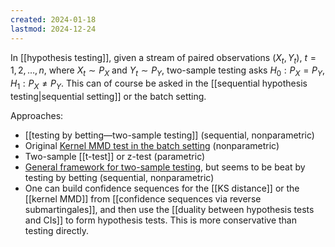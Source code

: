 ```yaml
---
created: 2024-01-18
lastmod: 2024-12-24
---
```


In [[hypothesis testing]], given a stream of paired observations $(X_t,Y_t)$, $t=1,2,\dots,n$, where $X_t \sim P_X$ and $Y_t\sim P_Y$, two-sample testing asks $H_0: P_X = P_Y$, $H_1: P_X\neq P_Y$. This can of course be asked in the [[sequential hypothesis testing|sequential setting]] or the batch setting. 

Approaches: 
- [[testing by betting—two-sample testing]] (sequential, nonparametric)
- Original [Kernel MMD test in the batch setting](https://jmlr.csail.mit.edu/papers/volume13/gretton12a/gretton12a.pdf) (nonparametric)
- Two-sample [[t-test]] or z-test (parametric)
- [General framework for two-sample testing](https://ieeexplore.ieee.org/abstract/document/8276312), but seems to be beat by testing by betting (sequential, nonparametric)
- One can build confidence sequences for the [[KS distance]] or the [[kernel MMD]] from [[confidence sequences via reverse submartingales]], and then use the [[duality between hypothesis tests and CIs]] to form hypothesis tests. This is more conservative than testing directly. 



